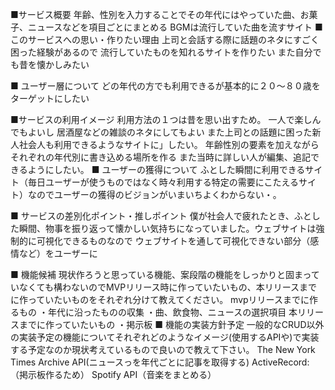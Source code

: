 ■サービス概要
年齢、性別を入力することでその年代にはやっていた曲、お菓子、ニュースなどを項目ごとにまとめる
BGMは流行していた曲を流すサイト
■ このサービスへの思い・作りたい理由
上司と会話する際に話題のネタにすごく困った経験があるので
流行していたものを知れるサイトを作りたい
また自分でも昔を懐かしみたい

■ ユーザー層について
どの年代の方でも利用できるが基本的に２０～８０歳をターゲットにしたい

■サービスの利用イメージ
利用方法の１つは昔を思い出すため。
一人で楽しんでもよいし
居酒屋などの雑談のネタにしてもよい
また上司との話題に困った新人社会人も利用できるようなサイトに」したい。
年齢性別の要素を加えながらそれぞれの年代別に書き込める場所を作る
また当時に詳しい人が編集、追記できるようにしたい。
■ ユーザーの獲得について
ふとした瞬間に利用できるサイト（毎日ユーザーが使うものではなく時々利用する特定の需要にこたえるサイト）なのでユーザーの獲得のビジョンがいまいちよくわからない・。

■ サービスの差別化ポイント・推しポイント
僕が社会人で疲れたとき、ふとした瞬間、物事を振り返って懐かしい気持ちになっていました。ウェブサイトは強制的に可視化できるものなので
ウェブサイトを通して可視化できない部分（感情など）をユーザーに

■ 機能候補
現状作ろうと思っている機能、案段階の機能をしっかりと固まっていなくても構わないのでMVPリリース時に作っていたいもの、本リリースまでに作っていたいものをそれぞれ分けて教えてください。
mvpリリースまでに作るもの
・年代に沿ったものの収集
・曲、飲食物、ニュースの選択項目
本リリースまでに作っていたいもの
・掲示板
■ 機能の実装方針予定
一般的なCRUD以外の実装予定の機能についてそれぞれどのようなイメージ(使用するAPIや)で実装する予定なのか現状考えているもので良いので教えて下さい。
The New York Times Archive API(ニュースっを年代ごとに記事を取得する)
ActiveRecord:（掲示板作るため）
Spotify API（音楽をまとめる）